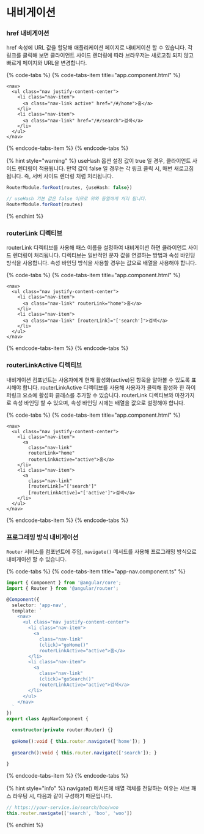 # 내비게이션

### href 내비게이션

href 속성에 URL 값을 할당해 애플리케이션 페이지로 내비게이션 할 수 있습니다. 각 링크를 클릭해 보면 클라이언트 사이드 렌더링에 따라 브라우저는 새로고침 되지 않고 빠르게 페이지와 URL을 변경합니다.

{% code-tabs %}
{% code-tabs-item title="app.component.html" %}
```markup
<nav>
  <ul class="nav justify-content-center">
    <li class="nav-item">
      <a class="nav-link active" href="/#/home">홈</a> 
    </li>
    <li class="nav-item">
      <a class="nav-link" href="/#/search">검색</a>
    </li>
  </ul>
</nav>
```
{% endcode-tabs-item %}
{% endcode-tabs %}

{% hint style="warning" %}
useHash 옵션 설정 값이 true 일 경우, 클라이언트 사이드 렌더링이 적용됩니다. 만약 값이 false 일 경우는 각 링크 클릭 시, 매번 새로고침 됩니다. 즉, 서버 사이드 렌더링 처럼 처리됩니다.

```typescript
RouterModule.forRoot(routes, {useHash: false})

// useHash 기본 값은 false 이므로 위와 동일하게 처리 됩니다.
RouterModule.forRoot(routes)
```
{% endhint %}

### routerLink 디렉티브

routerLink 디렉티브를 사용해 패스 이름을 설정하여 내비게이션 하면 클라이언트 사이드 렌더링이 처리됩니다. 디렉티브는 일반적인 문자 값을 연결하는 방법과 속성 바인딩 방식을 사용합니다. 속성 바인딩 방식을 사용할 경우는 값으로 배열을 사용해야 합니다.

{% code-tabs %}
{% code-tabs-item title="app.component.html" %}
```markup
<nav>
  <ul class="nav justify-content-center">
    <li class="nav-item">
      <a class="nav-link" routerLink="home">홈</a> 
    </li>
    <li class="nav-item">
      <a class="nav-link" [routerLink]="['search']">검색</a>
    </li>
  </ul>
</nav>
```
{% endcode-tabs-item %}
{% endcode-tabs %}

### routerLinkActive 디렉티브

내비게이션 컴포넌트는 사용자에게 현재 활성화\(active\)된 항목을 알아볼 수 있도록 표시해야 합니다. routerLinkActive 디렉티브를 사용해 사용자가 클릭해 활성화 한 하이퍼링크 요소에 활성화 클래스를 추가할 수 있습니다. routerLink 디렉티브와 마찬가지로 속성 바인딩 할 수 있으며, 속성 바인딩 시에는 배열을 값으로 설정해야 합니다.

{% code-tabs %}
{% code-tabs-item title="app.component.html" %}
```markup
<nav>
  <ul class="nav justify-content-center">
    <li class="nav-item">
      <a 
        class="nav-link" 
        routerLink="home" 
        routerLinkActive="active">홈</a> 
    </li>
    <li class="nav-item">
      <a 
        class="nav-link" 
        [routerLink]="['search']" 
        [routerLinkActive]="['active']">검색</a>
    </li>
  </ul>
</nav>
```
{% endcode-tabs-item %}
{% endcode-tabs %}

### 프로그래밍 방식 내비게이션

`Router` 서비스를 컴포넌트에 주입, `navigate()` 메서드를 사용해 프로그래밍 방식으로 내비게이션 할 수 있습니다.

{% code-tabs %}
{% code-tabs-item title="app-nav.component.ts" %}
```typescript
import { Component } from '@angular/core';
import { Router } from '@angular/router';

@Component({
  selector: 'app-nav',
  template: `
    <nav>
      <ul class="nav justify-content-center">
        <li class="nav-item">
          <a 
            class="nav-link"
            (click)="goHome()"
            routerLinkActive="active">홈</a> 
        </li>
        <li class="nav-item">
          <a 
            class="nav-link" 
            (click)="goSearch()"
            routerLinkActive="active">검색</a>
        </li>
      </ul>
    </nav>
  `
})
export class AppNavComponent {

  constructor(private router:Router) {}
  
  goHome():void { this.router.navigate(['home']); }
  
  goSearch():void { this.router.navigate(['search']); }
  
}
```
{% endcode-tabs-item %}
{% endcode-tabs %}

{% hint style="info" %}
navigate\(\) 메서드에 배열 객체를 전달하는 이유는 서브 패스 라우팅 시, 다음과 같이 구성하기 때문입니다.

```typescript
// https://your-service.io/search/boo/woo
this.router.navigate(['search', 'boo', 'woo'])
```
{% endhint %}

